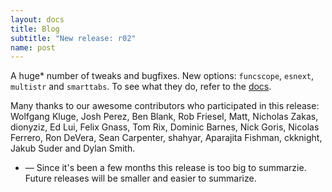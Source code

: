 ```yaml
---
layout: docs
title: Blog
subtitle: "New release: r02"
name: post
---
```


A huge* number of tweaks and bugfixes. New options: `funcscope`, `esnext`,
`multistr` and `smarttabs`. To see what they do, refer to the [docs](/docs/).

Many thanks to our awesome contributors who participated in this release:
Wolfgang Kluge, Josh Perez, Ben Blank, Rob Friesel, Matt, Nicholas Zakas,
dionyziz, Ed Lui, Felix Gnass, Tom Rix, Dominic Barnes, Nick Goris, Nicolas
Ferrero, Ron DeVera, Sean Carpenter, shahyar, Aparajita Fishman, ckknight,
Jakub Suder and Dylan Smith.

* — Since it's been a few months this release is too big to summarzie.
Future releases will be smaller and easier to summarize.
